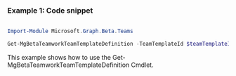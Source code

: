 ### Example 1: Code snippet

```powershell

Import-Module Microsoft.Graph.Beta.Teams

Get-MgBetaTeamworkTeamTemplateDefinition -TeamTemplateId $teamTemplateId -TeamTemplateDefinitionId $teamTemplateDefinitionId

```
This example shows how to use the Get-MgBetaTeamworkTeamTemplateDefinition Cmdlet.

